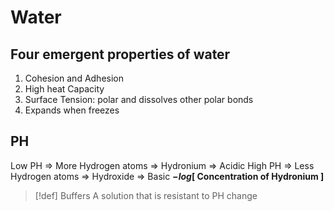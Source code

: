 # Water
## Four emergent properties of water
1. Cohesion and Adhesion
2. High heat Capacity
3. Surface Tension: polar and dissolves other polar bonds
4. Expands when freezes

## PH
Low PH => More Hydrogen atoms => Hydronium => Acidic
High PH => Less Hydrogen atoms => Hydroxide => Basic
**$-log[\text{ Concentration of Hydronium }]$**
> [!def] Buffers
> A solution that is resistant to PH change

